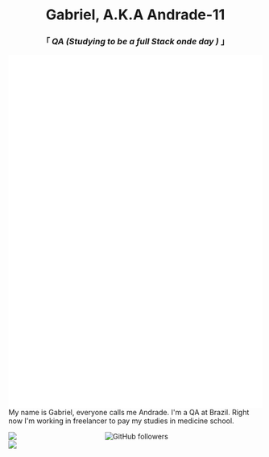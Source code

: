 <div align="center" justify="center">
 
<h1>Gabriel, A.K.A Andrade-11</h1>
<h3> 「  <em>QA (Studying to be a full Stack onde day )</em>  」 </h3>

</div>

<img align="left" alt="Metrics" src="https://github.com/Andrade-11/Andrade-11/blob/main/github-metrics.svg" />

<p align="left" >
My name is Gabriel, everyone calls me Andrade. I'm a QA at Brazil. Right now I'm working in freelancer to pay my studies in medicine school.
<br/>
</p>

<img alt="GitHub followers" src="https://img.shields.io/github/followers/Andrade-11?style=social">



<img align="left" width="38%" src="https://github-readme-stats.vercel.app/api?username=Andrade-11&count_private=true&show_icons=true&theme=tokyonight" />
<img align="left" width="38%" src="https://github-readme-stats.vercel.app/api/top-langs/?username=Andrade-11&theme=tokyonight&layout=compact"

<!-- If you're using "main" as default branch
![Metrics](https://github.com/Andrade-11/Andrade-11/blob/main/github-metrics.svg)
-->
